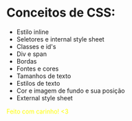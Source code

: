 <h1>Conceitos de CSS:</h1>

<ul type="cicle">
	<li>Estilo inline
	<li>Seletores e internal style sheet
	<li>Classes e id's
  <li>Div e span
  <li>Bordas
  <li>Fontes e cores
  <li>Tamanhos de texto
  <li>Estilos de texto
  <li>Cor e imagem de fundo e sua posição
  <li>External style sheet
</ul>

<p style="color: yellow;">Feito com carinho! <span style-"color: red">&lt;3</span></p>
